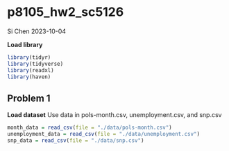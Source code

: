 p8105_hw2_sc5126
================
Si Chen
2023-10-04

**Load library**

``` r
library(tidyr)
library(tidyverse)
library(readxl)
library(haven)
```

## Problem 1

**Load dataset** Use data in pols-month.csv, unemployment.csv, and
snp.csv

``` r
month_data = read_csv(file = "./data/pols-month.csv")
unemployment_data = read_csv(file = "./data/unemployment.csv")
snp_data = read_csv(file = "./data/snp.csv")
```
